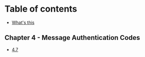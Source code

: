# Table of contents

* [What's this](README.md)

## Chapter 4 - Message Authentication Codes

* [4.7](chapter-4-message-authentication-codes/4.7.md)

